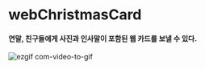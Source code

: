 # webChristmasCard

#### 연말, 친구들에게 사진과 인사말이 포함된 웹 카드를 보낼 수 있다.


![ezgif com-video-to-gif](https://user-images.githubusercontent.com/71453094/102963604-daffb200-452c-11eb-97b4-3071f1c70c05.gif)
